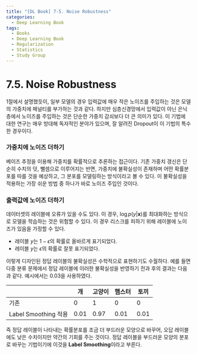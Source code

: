 ```yaml
---
title: "[DL Book] 7-5. Noise Robustness"
categories:
  - Deep Learning Book
tags:
  - Books
  - Deep Learning Book
  - Regularization
  - Statistics
  - Study Group
---
```


# 7.5. Noise Robustness

1절에서 설명했듯이, 일부 모델의 경우 입력값에 매우 작은 노이즈를 주입하는 것은 모델의 가중치에 페널티를 부가하는 것과 같다. 하지만 심층신경망에서 입력값이 아닌 은닉층에서 노이즈를 주입하는 것은 단순한 가중치 감쇠보다 더 큰 의미가 있다. 이 기법에 대한 연구는 매우 방대해 독자적인 분야가 있으며, 잘 알려진 Dropout이 이 기법의 특수한 경우이다.

### 가중치에 노이즈 더하기

베이즈 추정을 이용해 가중치를 확률적으로 추론하는 접근이다. 기존 가중치 갱신은 단순히 수치의 덧, 뺄셈으로 이루어지는 반면, 가중치에 불확실성이 존재하며 어떤 확률분포를 따를 것을 예상하고, 그 분포를 모델링하는 방식이라고 볼 수 있다. 이 불확실성을 적용하는 가장 쉬운 방법 중 하나가 바로 노이즈 주입인 것이다.

### 출력값에 노이즈 더하기

데이터셋의 레이블에 오류가 있을 수도 있다. 이 경우, $\log p(y|\bm x)$를 최대화하는 방식으로 모델을 학습하는 것은 위험할 수 있다. 이 경우 리스크를 피하기 위해 레이블에 노이즈가 있음을 가정할 수 있다.

- 레이블 $y$는 $1-\epsilon$의 확률로 올바르게 표기되었다.
- 레이블 $y$는 $\epsilon$의 확률로 잘못 표기되었다.

이렇게 디자인된 정답 레이블의 불확실성은 수학적으로 표현하기도 수월하다. 예를 들면 다중 분류 문제에서 정답 레이블에 이러한 불확실성을 반영하기 전과 후의 결과는 다음과 같다. 예시에서는 $0.03$을 사용하였다.

|  | 개 | 고양이 | 햄스터 | 토끼 |
| --- | --- | --- | --- | --- |
| 기존 | 0 | 1 | 0 | 0 |
| Label Smoothing 적용 | 0.01 | 0.97 | 0.01 | 0.01 |

즉 정답 레이블이 나타내는 확률분포를 조금 더 부드러운 모양으로 바꾸어, 오답 레이블에도 낮은 수치이지만 약간의 기회를 주는 것이다. 정답 레이블을 부드러운 모양의 분포로 바꾸는 기법이기에 이것을 **Label Smoothing**이라고 부른다.